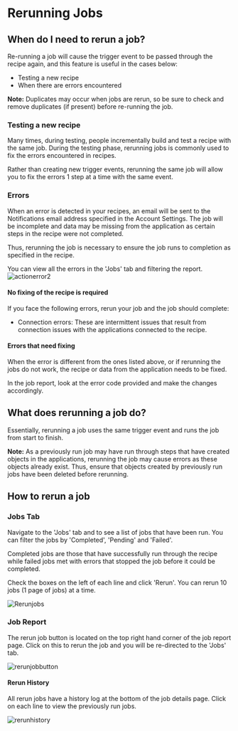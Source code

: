 # Rerunning Jobs

## When do I need to rerun a job? 

Re-running a job will cause the trigger event to be passed through the recipe again, and this feature is useful in the cases below:

  * Testing a new recipe
  * When there are errors encountered

**Note:** Duplicates may occur when jobs are rerun, so be sure to check and remove duplicates (if present) before re-running the job.

### Testing a new recipe

Many times, during testing, people incrementally build and test a recipe with the same job. During the testing phase, rerunning jobs is commonly used to fix the errors encountered in recipes. 

Rather than creating new trigger events, rerunning the same job will allow you to fix the errors 1 step at a time with the same event.

### Errors

When an error is detected in your recipes, an email will be sent to the Notifications email address specified in the Account Settings. The job will be incomplete and data may be missing from the application as certain steps in the recipe were not completed. 

Thus, rerunning the job is necessary to ensure the job runs to completion as specified in the recipe.

You can view all the errors in the 'Jobs' tab and filtering the report. 
![actionerror2](/_uploads/_recipes/_actionerror/actionerror-2.gif)


#### No fixing of the recipe is required
 
 If you face the following errors, rerun your job and the job should complete: 

  * Connection errors: These are intermittent issues that result from connection issues with the applications connected to the recipe. 

#### Errors that need fixing

When the error is different from the ones listed above, or if rerunning the jobs do not work, the recipe or data from the application needs to be fixed.

In the job report, look at the error code provided and make the changes accordingly. 

## What does rerunning a job do? 

Essentially, rerunning a job uses the same trigger event and runs the job from start to finish. 

**Note:** As a previously run job may have run through steps that have created objects in the applications, rerunning the job may cause errors as these objects already exist. Thus, ensure that objects created by previously run jobs have been deleted before rerunning.

## How to rerun a job

### Jobs Tab
Navigate to the 'Jobs' tab and to see a list of jobs that have been run. You can filter the jobs by 'Completed', 'Pending' and 'Failed'. 

Completed jobs are those that have successfully run through the recipe while failed jobs met with errors that stopped the job before it could be completed. 

Check the boxes on the left of each line and click 'Rerun'. You can rerun 10 jobs (1 page of jobs) at a time. 

![Rerunjobs](/_uploads/rerun-jobs/Rerunjobs.JPG)


### Job Report

The rerun job button is located on the top right hand corner of the job report page. Click on this to rerun the job and you will be re-directed to the 'Jobs' tab.

![rerunjobbutton](/_uploads/rerun-jobs/rerunjobbutton.JPG)

#### Rerun History
All rerun jobs have a history log at the bottom of the job details page. Click on each line to view the previously run jobs. 

![rerunhistory](/_uploads/rerun-jobs/rerunhistory.JPG)
